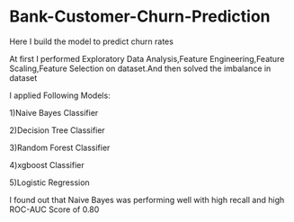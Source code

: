 # Bank-Customer-Churn-Prediction

Here I build the model to predict churn rates

At first I performed Exploratory Data Analysis,Feature Engineering,Feature Scaling,Feature Selection on dataset.And then solved the imbalance in dataset

I applied Following Models:

1)Naive Bayes Classifier

2)Decision Tree Classifier

3)Random Forest Classifier

4)xgboost Classifier

5)Logistic Regression


I found out that Naive Bayes was performing well with high recall and high ROC-AUC Score of 0.80


